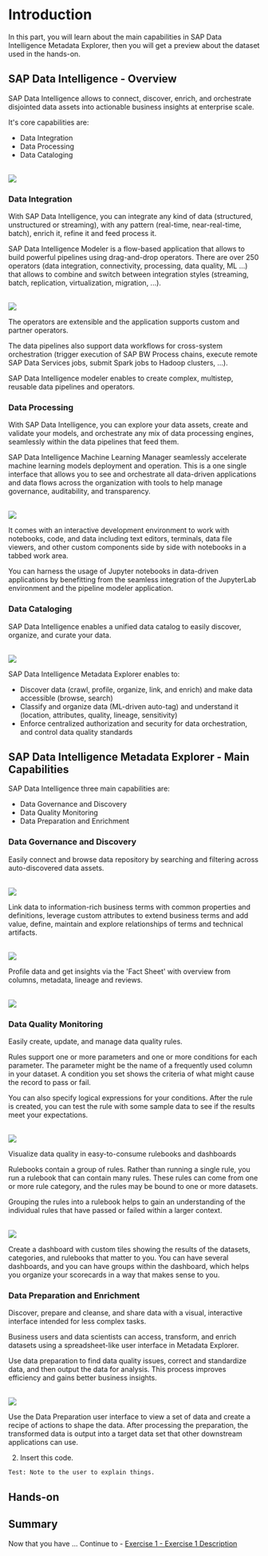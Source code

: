 # Introduction

In this part, you will learn about the main capabilities in SAP Data Intelligence Metadata Explorer, then you will get a preview about the dataset used in the hands-on.

## SAP Data Intelligence - Overview

SAP Data Intelligence allows to connect, discover, enrich, and orchestrate disjointed data assets into actionable business insights at enterprise scale.

It's core capabilities are:
* Data Integration
* Data Processing
* Data Cataloging

<br>![](/exercises/ex0/images/Ex00_DataIntelligence_01.png)

### Data Integration

With SAP Data Intelligence, you can integrate any kind of data (structured, unstructured or streaming), with any pattern (real-time, near-real-time, batch), enrich it, refine it and feed process it.

SAP Data Intelligence Modeler is a flow-based application that allows to build powerful pipelines using drag-and-drop operators.
There are over 250 operators (data integration, connectivity, processing, data quality, ML ...) that allows to combine and switch between integration styles (streaming, batch, replication, virtualization, migration, ...).

<br>![](/exercises/ex0/images/Ex00_DataIntelligence_02.png)

The operators are extensible and the application supports custom and partner operators.

The data pipelines also support data workflows for cross-system orchestration (trigger execution of SAP BW Process chains, execute remote SAP Data Services jobs, submit Spark jobs to Hadoop clusters, ...).

SAP Data Intelligence modeler enables to create complex, multistep, reusable data pipelines and operators.

### Data Processing

With SAP Data Intelligence, you can explore your data assets, create and validate your models, and orchestrate any mix of data processing engines, seamlessly within the data pipelines that feed them.

SAP Data Intelligence Machine Learning Manager seamlessly accelerate machine learning models deployment and operation. This is a one single interface that allows you to see and orchestrate all data-driven applications and data flows across the organization with tools to help manage governance, auditability, and transparency.

<br>![](/exercises/ex0/images/Ex00_DataIntelligence_03.png)

It comes with an interactive development environment to work with notebooks, code, and data including text editors, terminals, data file viewers, and other custom components side by side with notebooks in a tabbed work area.

You can harness the usage of Jupyter notebooks in data-driven applications by benefitting from the seamless integration of the JupyterLab environment and the pipeline modeler application.

### Data Cataloging

SAP Data Intelligence enables a unified data catalog to easily discover, organize, and curate your data.

<br>![](/exercises/ex0/images/Ex00_DataIntelligence_04.png)

SAP Data Intelligence Metadata Explorer enables to:
* Discover data (crawl, profile, organize, link, and enrich) and make data accessible (browse, search)
* Classify and organize data (ML-driven auto-tag) and understand it (location, attributes, quality, lineage, sensitivity)
* Enforce centralized authorization and security for data orchestration, and control data quality standards

## SAP Data Intelligence Metadata Explorer - Main Capabilities

SAP Data Intelligence three main capabilities are:
* Data Governance and Discovery
* Data Quality Monitoring
* Data Preparation and Enrichment

### Data Governance and Discovery

Easily connect and browse data repository by searching and filtering across auto-discovered data assets.

<br>![](/exercises/ex0/images/Ex00_DataIntelligence_05.png)

Link data to information-rich business terms with common properties and definitions, leverage custom attributes to extend business terms and add value, define, maintain and explore relationships of terms and technical artifacts.

<br>![](/exercises/ex0/images/Ex00_DataIntelligence_06.png)

Profile data and get insights via the 'Fact Sheet' with overview from columns, metadata, lineage and reviews. 

<br>![](/exercises/ex0/images/Ex00_DataIntelligence_07.png)

### Data Quality Monitoring

Easily create, update, and manage data quality rules.

Rules support one or more parameters and one or more conditions for each parameter. The parameter might be the name of a frequently used column in your dataset. A condition you set shows the criteria of what might cause the record to pass or fail.

You can also specify logical expressions for your conditions.
After the rule is created, you can test the rule with some sample data to see if the results meet your expectations.

<br>![](/exercises/ex0/images/Ex00_DataIntelligence_08.png)

Visualize data quality in easy-to-consume rulebooks and dashboards

Rulebooks contain a group of rules. Rather than running a single rule, you run a rulebook that can contain many rules. These rules can come from one or more rule category, and the rules may be bound to one or more datasets.

Grouping the rules into a rulebook helps to gain an understanding of the individual rules that have passed or failed within a larger context.

<br>![](/exercises/ex0/images/Ex00_DataIntelligence_09.png)

Create a dashboard with custom tiles showing the results of the datasets, categories, and rulebooks that matter to you. You can have several dashboards, and you can have groups within the dashboard, which helps you organize your scorecards in a way that makes sense to you.

### Data Preparation and Enrichment

Discover, prepare and cleanse, and share data with a visual, interactive interface intended for less complex tasks.

Business users and data scientists can access, transform, and enrich datasets using a spreadsheet-like user interface in Metadata Explorer.

Use data preparation to find data quality issues, correct and standardize data, and then output the data for analysis. This process improves efficiency and gains better business insights.

<br>![](/exercises/ex0/images/Ex00_DataIntelligence_10.png)

Use the Data Preparation user interface to view a set of data and create a recipe of actions to shape the data. After processing the preparation, the transformed data is output into a target data set that other downstream applications can use.

2.	Insert this code.
```
Test: Note to the user to explain things.
```

## Hands-on

## Summary

Now that you have ... 
Continue to - [Exercise 1 - Exercise 1 Description](../ex1/README.md)
